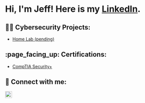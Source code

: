 <h1>Hi, I'm Jeff! Here is my <a href="https://www.linkedin.com/in/jeffreyrftagle/">LinkedIn</a>.

<h2>👨‍💻 Cybersecurity Projects:</h2>

- [Home Lab (pending)](https://github.com/jtags8/LABURL)
  
<h2> :page_facing_up: Certifications:</h2>

- [CompTIA Security+](https://www.youtube.com)

<h2> 🤳 Connect with me:</h2>

[<img align="left" alt="JeffTagle | LinkedIn" width="22px" src="https://cdn.jsdelivr.net/npm/simple-icons@v3/icons/linkedin.svg" />][linkedin]

[linkedin]: https://linkedin.com/in/jeffreyrftagle
